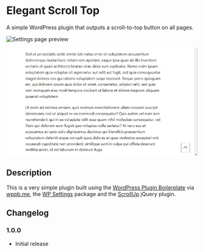 # Elegant Scroll Top

A simple WordPress plugin that outputs a scroll-to-top button on all pages.

<p><img src="https://raw.githubusercontent.com/qriouslad/elegant-scroll-top/main/public/screenshots/settings.png" alt="Settings page preview" style=""></p>

<p><img src="https://raw.githubusercontent.com/qriouslad/elegant-scroll-top/main/public/screenshots/frontend.jpg" alt="Frontend preview" style=""></p>

## Description

This is a very simple plugin built using the [WordPress Plugin Boilerplate](https://github.com/devinvinson/WordPress-Plugin-Boilerplate/) via [wppb.me](https://wppb.me/), the [WP Settings](https://github.com/jeffreyvr/wp-settings) package and the [ScrollUp](https://github.com/markgoodyear/scrollup) jQuery plugin.


## Changelog

### 1.0.0
* Initial release
